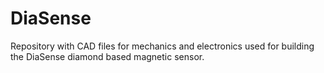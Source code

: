 # DiaSense
Repository with CAD files for mechanics and electronics used for building the DiaSense diamond based magnetic sensor.
